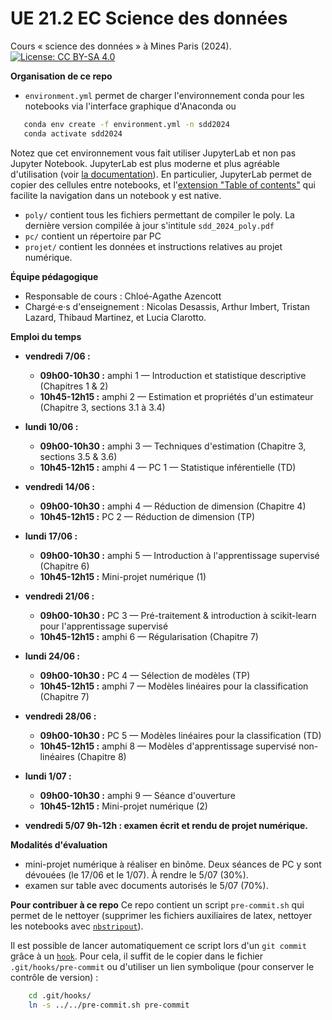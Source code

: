# UE 21.2 EC Science des données
Cours « science des données » à Mines Paris (2024). [![License: CC BY-SA 4.0](https://img.shields.io/badge/License-CC%20BY--SA%204.0-lightgrey.svg)](http://creativecommons.org/licenses/by-sa/4.0/)

__Organisation de ce repo__
* `environment.yml` permet de charger l'environnement conda pour les notebooks via l'interface graphique d'Anaconda ou 
```bash
   conda env create -f environment.yml -n sdd2024
   conda activate sdd2024
```
Notez que cet environnement vous fait utiliser JupyterLab et non pas Jupyter Notebook. JupyterLab est plus moderne et plus agréable d'utilisation (voir [la documentation](https://jupyterlab.readthedocs.io/en/stable/)). En particulier, JupyterLab permet de copier des cellules entre notebooks, et l'[extension "Table of contents"](https://github.com/jupyterlab/jupyterlab-toc/blob/master/toc.gif) qui facilite la navigation dans un notebook y est native.
* `poly/` contient tous les fichiers permettant de compiler le poly. La dernière version compilée à jour s'intitule `sdd_2024_poly.pdf`
* `pc/` contient un répertoire par PC
* `projet/` contient les données et instructions relatives au projet numérique.

__Équipe pédagogique__
* Responsable de cours : Chloé-Agathe Azencott
* Chargé·e·s d'enseignement : Nicolas Desassis, Arthur Imbert, Tristan Lazard, Thibaud Martinez, et Lucia Clarotto.

__Emploi du temps__
* __vendredi 7/06 :__ 
  * __09h00-10h30 :__ amphi 1 — Introduction et statistique descriptive (Chapitres 1 & 2)
  * __10h45-12h15 :__ amphi 2 — Estimation et propriétés d'un estimateur (Chapitre 3, sections 3.1 à 3.4)

* __lundi 10/06 :__
  * __09h00-10h30 :__ amphi 3 — Techniques d'estimation (Chapitre 3, sections 3.5 & 3.6)
  * __10h45-12h15 :__ amphi 4 — PC 1 — Statistique inférentielle (TD)

* __vendredi 14/06 :__
  * __09h00-10h30 :__ amphi 4 — Réduction de dimension (Chapitre 4)
  * __10h45-12h15 :__ PC 2 — Réduction de dimension (TP)

* __lundi 17/06 :__
  * __09h00-10h30 :__ amphi 5 — Introduction à l'apprentissage supervisé (Chapitre 6)
  * __10h45-12h15 :__ Mini-projet numérique (1)

* __vendredi 21/06 :__
  * __09h00-10h30 :__ PC 3 — Pré-traitement & introduction à scikit-learn pour l'apprentissage supervisé
  * __10h45-12h15 :__ amphi 6 — Régularisation (Chapitre 7)

* __lundi 24/06 :__
  * __09h00-10h30 :__ PC 4 — Sélection de modèles (TP)
  * __10h45-12h15 :__ amphi 7 — Modèles linéaires pour la classification (Chapitre 7) 

* __vendredi 28/06 :__
  * __09h00-10h30 :__ PC 5 — Modèles linéaires pour la classification (TD)
  * __10h45-12h15 :__ amphi 8 — Modèles d'apprentissage supervisé non-linéaires (Chapitre 8) 

* __lundi 1/07 :__
  * __09h00-10h30 :__ amphi 9 — Séance d'ouverture
  * __10h45-12h15 :__ Mini-projet numérique (2)

* __vendredi 5/07 9h-12h : examen écrit et rendu de projet numérique.__

__Modalités d'évaluation__
* mini-projet numérique à réaliser en binôme. Deux séances de PC y sont dévouées (le 17/06 et le 1/07). À rendre le 5/07 (30%).
* examen sur table avec documents autorisés le 5/07 (70%).

__Pour contribuer à ce repo__
Ce repo contient un script `pre-commit.sh` qui permet de le nettoyer (supprimer les fichiers auxiliaires de latex, nettoyer les notebooks avec [`nbstripout`](https://pypi.org/project/nbstripout/)).

Il est possible de lancer automatiquement ce script lors d'un `git commit` grâce à un [`hook`](https://githooks.com/). Pour cela, il suffit de le copier dans le fichier `.git/hooks/pre-commit` ou d'utiliser un lien symbolique (pour conserver le contrôle de version) :
```bash
    cd .git/hooks/
    ln -s ../../pre-commit.sh pre-commit
```

